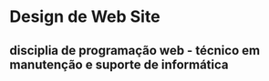 # Design de Web Site
## disciplia de programação web - técnico em manutenção e suporte de informática 
